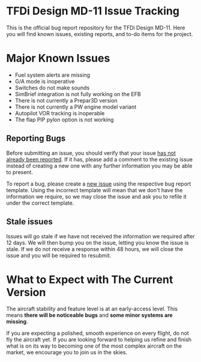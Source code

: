 # TFDi Design MD-11 Issue Tracking
This is the official bug report repository for the TFDi Design MD-11. Here you will find known issues, existing reports, and to-do items for the project.

# Major Known Issues
- Fuel system alerts are missing
- G/A mode is inoperative
- Switches do not make sounds
- SimBrief integration is not fully working on the EFB
- There is not currently a Prepar3D version
- There is not currently a PW engine model variant
- Autopilot VOR tracking is inoperable
- The flap PIP pylon option is not working

## Reporting Bugs
Before submitting an issue, you should verify that your issue [has not already been reported](https://github.com/invernyx/md11-bugs/issues?q=is%3Aissue+is%3Aopen+label%3Abug%2C%22verification+required%22). If it has, please add a comment to the existing issue instead of creating a new one with any further information you may be able to present.

To report a bug, please create a [new issue](https://github.com/invernyx/md11-bugs/issues/new/choose) using the respective bug report template. Using the incorrect template will mean that we don't have the information we require, so we may close the issue and ask you to refile it under the correct template.

## Stale issues
Issues will go stale if we have not received the information we required after 12 days. We will then bump you on the issue, letting you know the issue is stale. If we do not receive a response within 48 hours, we will close the issue and you will be required to resubmit.

# What to Expect with The Current Version
The aircraft stability and feature level is at an early-access level. This means **there will be noticeable bugs** and **some minor systems are missing**.

If you are expecting a polished, smooth experience on every flight, do not fly the aircraft yet. If you are looking forward to helping us refine and finish what is on its way to becoming one of the most complex aircraft on the market, we encourage you to join us in the skies.
